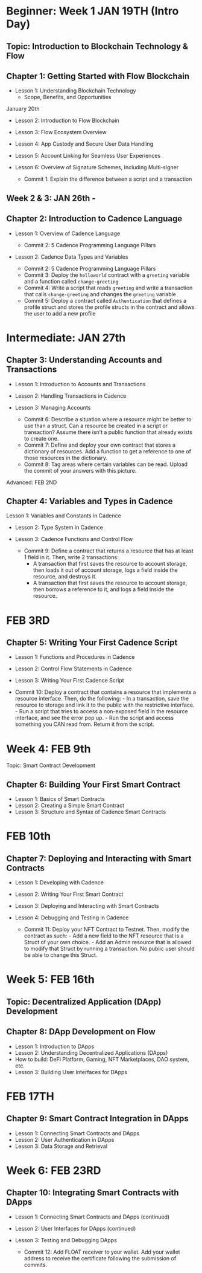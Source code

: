 # Beginner: Week 1 JAN 19TH (Intro Day)

## Topic: Introduction to Blockchain Technology & Flow

## Chapter 1: Getting Started with Flow Blockchain

- Lesson 1: Understanding Blockchain Technology
    - Scope, Benefits, and Opportunities

January 20th
- Lesson 2: Introduction to Flow Blockchain
- Lesson 3: Flow Ecosystem Overview
- Lesson 4: App Custody and Secure User Data Handling
- Lesson 5: Account Linking for Seamless User Experiences
- Lesson 6: Overview of Signature Schemes, Including Multi-signer

   - Commit 1: Explain the difference between a script and a transaction


## Week 2 & 3: JAN 26th - 
## Chapter 2: Introduction to Cadence Language

-  Lesson 1: Overview of Cadence Language
    - Commit 2: 5 Cadence Programming Language Pillars

- Lesson 2: Cadence Data Types and Variables

    - Commit 2: 5 Cadence Programming Language Pillars
    - Commit 3: Deploy the `helloworld` contract with a `greeting` variable and a function called `change-greeting`
    - Commit 4:  Write a script that reads `greeting` and write a transaction that calls `change-greeting` and changes the `greeting` variable
    - Commit 5: Deploy a contract called `Authentication` that defines a profile struct and stores the profile structs in the contract and allows the user to add a new profile



# Intermediate: JAN 27th
## Chapter 3: Understanding Accounts and Transactions

- Lesson 1: Introduction to Accounts and Transactions
- Lesson 2: Handling Transactions in Cadence
- Lesson 3: Managing Accounts

    - Commit 6: Describe a situation where a resource might be better to use than a struct. Can a resource be created in a script or transaction? Assume there isn’t a public function that already exists to create one.
    - Commit 7: Define and deploy your own contract that stores a dictionary of resources. Add a function to get a reference to one of those resources in the dictionary.
    - Commit 8: Tag areas where certain variables can be read. Upload the commit of your answers with this picture.


Advanced: FEB 2ND
## Chapter 4: Variables and Types in Cadence

Lesson 1: Variables and Constants in Cadence
- Lesson 2: Type System in Cadence
- Lesson 3: Cadence Functions and Control Flow

    - Commit 9: Define a contract that returns a resource that has at least 1 field in it. Then, write 2 transactions:
      - A transaction that first saves the resource to account storage, then loads it out of account storage, logs a field inside the resource, and destroys it.
      - A transaction that first saves the resource to account storage, then borrows a reference to it, and logs a field inside the resource.



# FEB 3RD
## Chapter 5: Writing Your First Cadence Script

- Lesson 1: Functions and Procedures in Cadence
- Lesson 2: Control Flow Statements in Cadence
- Lesson 3: Writing Your First Cadence Script

- Commit 10: Deploy a contract that contains a resource that implements a resource interface. Then, do the following:
      - In a transaction, save the resource to storage and link it to the public with the restrictive interface.
      - Run a script that tries to access a non-exposed field in the resource interface, and see the error pop up.
      - Run the script and access something you CAN read from. Return it from the script.


# Week 4: FEB 9th
Topic: Smart Contract Development

## Chapter 6: Building Your First Smart Contract

- Lesson 1: Basics of Smart Contracts
- Lesson 2: Creating a Simple Smart Contract
- Lesson 3: Structure and Syntax of Cadence Smart Contracts

# FEB 10th
## Chapter 7: Deploying and Interacting with Smart Contracts

- Lesson 1: Developing with Cadence
- Lesson 2: Writing Your First Smart Contract
- Lesson 3: Deploying and Interacting with Smart Contracts
- Lesson 4: Debugging and Testing in Cadence

     - Commit 11: Deploy your NFT Contract to Testnet. Then, modify the contract as such:
      - Add a new field to the NFT resource that is a Struct of your own choice.
      - Add an Admin resource that is allowed to modify that Struct by running a transaction. No public user should be able to change this Struct.


# Week 5: FEB 16th
## Topic: Decentralized Application (DApp) Development

## Chapter 8: DApp Development on Flow

- Lesson 1: Introduction to DApps
- Lesson 2: Understanding Decentralized Applications (DApps)
- How to build: DeFi Platform, Gaming, NFT Marketplaces, DAO system, etc. 
- Lesson 3: Building User Interfaces for DApps

# FEB 17TH
## Chapter 9: Smart Contract Integration in DApps

- Lesson 1: Connecting Smart Contracts and DApps
- Lesson 2: User Authentication in DApps
- Lesson 3: Data Storage and Retrieval

# Week 6: FEB 23RD
## Chapter 10: Integrating Smart Contracts with DApps

- Lesson 1: Connecting Smart Contracts and DApps (continued)
- Lesson 2: User Interfaces for DApps (continued)
- Lesson 3: Testing and Debugging DApps

     - Commit 12: Add FLOAT receiver to your wallet. Add your wallet address to receive the certificate following the submission of commits.

